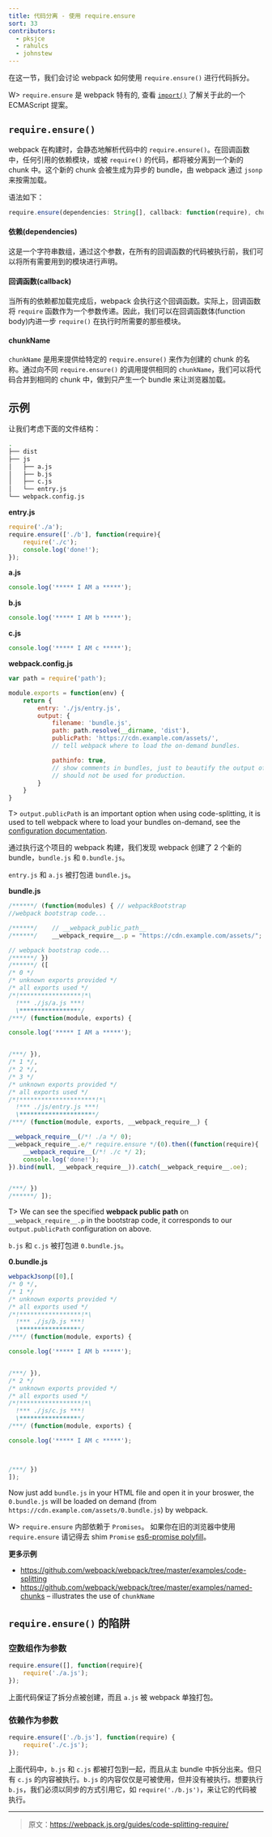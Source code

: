 ```yaml
---
title: 代码分离 - 使用 require.ensure
sort: 33
contributors:
  - pksjce
  - rahulcs
  - johnstew
---
```


在这一节，我们会讨论 webpack 如何使用 `require.ensure()` 进行代码拆分。

W> `require.ensure` 是 webpack 特有的, 查看 [`import()`](/guides/code-splitting-import) 了解关于此的一个 ECMAScript 提案。

## `require.ensure()`

webpack 在构建时，会静态地解析代码中的 `require.ensure()`。在回调函数中，任何引用的依赖模块，或被 `require()` 的代码，都将被分离到一个新的 chunk 中。这个新的 chunk 会被生成为异步的 bundle，由 webpack 通过 `jsonp` 来按需加载。

语法如下：

```javascript
require.ensure(dependencies: String[], callback: function(require), chunkName: String)
```

#### 依赖(dependencies)
这是一个字符串数组，通过这个参数，在所有的回调函数的代码被执行前，我们可以将所有需要用到的模块进行声明。

#### 回调函数(callback)
当所有的依赖都加载完成后，webpack 会执行这个回调函数。实际上，回调函数将 `require` 函数作为一个参数传递。因此，我们可以在回调函数体(function body)内进一步 `require()` 在执行时所需要的那些模块。

#### chunkName
`chunkName` 是用来提供给特定的 `require.ensure()` 来作为创建的 chunk 的名称。通过向不同 `require.ensure()` 的调用提供相同的 `chunkName`，我们可以将代码合并到相同的 chunk 中，做到只产生一个 bundle 来让浏览器加载。

## 示例

让我们考虑下面的文件结构：

```bash
.
├── dist
├── js
│   ├── a.js
│   ├── b.js
│   ├── c.js
│   └── entry.js
└── webpack.config.js
```

**entry.js**

```javascript
require('./a');
require.ensure(['./b'], function(require){
    require('./c');
    console.log('done!');
});
```

**a.js**

```javascript
console.log('***** I AM a *****');
```

**b.js**

```javascript
console.log('***** I AM b *****');
```

**c.js**

```javascript
console.log('***** I AM c *****');
```

**webpack.config.js**

```javascript
var path = require('path');

module.exports = function(env) {
    return {
        entry: './js/entry.js',
        output: {
            filename: 'bundle.js',
            path: path.resolve(__dirname, 'dist'),
            publicPath: 'https://cdn.example.com/assets/',
            // tell webpack where to load the on-demand bundles.

            pathinfo: true,
            // show comments in bundles, just to beautify the output of this example.
            // should not be used for production.
        }
    }
}

```

T> `output.publicPath` is an important option when using code-splitting, it is used to tell webpack where to load your bundles on-demand, see the [configuration documentation](/configuration/output/#output-publicpath).

通过执行这个项目的 webpack 构建，我们发现 webpack 创建了 2 个新的 bundle，`bundle.js` 和 `0.bundle.js`。

`entry.js` 和 `a.js` 被打包进 `bundle.js`。

**bundle.js**

```javascript
/******/ (function(modules) { // webpackBootstrap
//webpack bootstrap code...

/******/ 	// __webpack_public_path__
/******/ 	__webpack_require__.p = "https://cdn.example.com/assets/";

// webpack bootstrap code...
/******/ })
/******/ ([
/* 0 */
/* unknown exports provided */
/* all exports used */
/*!*****************!*\
  !*** ./js/a.js ***!
  \*****************/
/***/ (function(module, exports) {

console.log('***** I AM a *****');


/***/ }),
/* 1 */,
/* 2 */,
/* 3 */
/* unknown exports provided */
/* all exports used */
/*!*********************!*\
  !*** ./js/entry.js ***!
  \*********************/
/***/ (function(module, exports, __webpack_require__) {

__webpack_require__(/*! ./a */ 0);
__webpack_require__.e/* require.ensure */(0).then((function(require){
    __webpack_require__(/*! ./c */ 2);
    console.log('done!');
}).bind(null, __webpack_require__)).catch(__webpack_require__.oe);


/***/ })
/******/ ]);
```

T> We can see the specified **webpack public path** on `__webpack_require__.p` in the bootstrap code, it corresponds to our `output.publicPath` configuration on above.

`b.js` 和 `c.js` 被打包进 `0.bundle.js`。

**0.bundle.js**
```javascript
webpackJsonp([0],[
/* 0 */,
/* 1 */
/* unknown exports provided */
/* all exports used */
/*!*****************!*\
  !*** ./js/b.js ***!
  \*****************/
/***/ (function(module, exports) {

console.log('***** I AM b *****');


/***/ }),
/* 2 */
/* unknown exports provided */
/* all exports used */
/*!*****************!*\
  !*** ./js/c.js ***!
  \*****************/
/***/ (function(module, exports) {

console.log('***** I AM c *****');



/***/ })
]);
```

Now just add `bundle.js` in your HTML file and open it in your broswer, the `0.bundle.js` will be loaded on demand (from `https://cdn.example.com/assets/0.bundle.js`) by webpack.

W> `require.ensure` 内部依赖于 `Promises`。 如果你在旧的浏览器中使用 `require.ensure` 请记得去 shim `Promise` [es6-promise polyfill](https://github.com/stefanpenner/es6-promise)。

**更多示例**
* https://github.com/webpack/webpack/tree/master/examples/code-splitting
* https://github.com/webpack/webpack/tree/master/examples/named-chunks – illustrates the use of `chunkName`

## `require.ensure()` 的陷阱

### 空数组作为参数

```javascript
require.ensure([], function(require){
    require('./a.js');
});
```

上面代码保证了拆分点被创建，而且 `a.js` 被 webpack 单独打包。

### 依赖作为参数

```javascript
require.ensure(['./b.js'], function(require) {
    require('./c.js');
});
```

上面代码中，`b.js` 和 `c.js` 都被打包到一起，而且从主 bundle 中拆分出来。但只有 `c.js` 的内容被执行。`b.js` 的内容仅仅是可被使用，但并没有被执行。想要执行 `b.js`，我们必须以同步的方式引用它，如 `require('./b.js')`，来让它的代码被执行。

***

> 原文：https://webpack.js.org/guides/code-splitting-require/